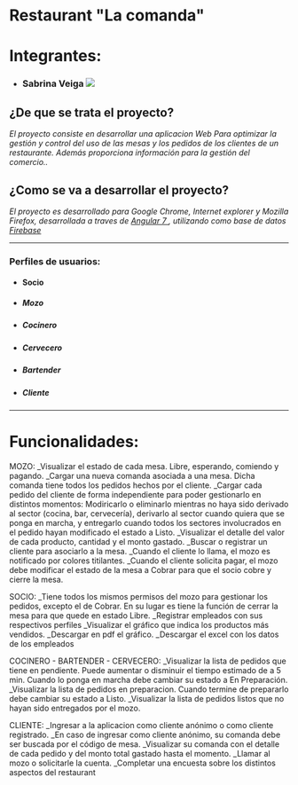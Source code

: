 # Restaurant "La comanda"

# Integrantes:
 - ### Sabrina Veiga  [![](/images/github.png)](https://github.com/Sabsolvei  "Github de Sabrina Veiga")
 
## ¿De que se trata el proyecto?
_El proyecto consiste en desarrollar una aplicacion Web Para optimizar la gestión y control del uso de las mesas y los pedidos de los clientes de un restaurante. Además proporciona información para la gestión del comercio.._

## ¿Como se va a desarrollar el proyecto?
_El proyecto es desarrollado para Google Chrome, Internet explorer y Mozilla Firefox, desarrollada a traves de [Angular 7 ](https://angular.io/ "Angular "), utilizando como base de datos [Firebase](https://firebase.google.com/ "Firebase")_

***

### Perfiles de usuarios:
-  #### Socio
- ##### Mozo
- ##### Cocinero
- ##### Cervecero
- ##### Bartender
- ##### Cliente

***

# Funcionalidades:

MOZO:
_Visualizar el estado de cada mesa. Libre, esperando, comiendo y pagando.
_Cargar una nueva comanda asociada a una mesa. Dicha comanda tiene todos los pedidos hechos por el cliente.
_Cargar cada pedido del cliente de forma independiente para poder gestionarlo en distintos momentos: Modiricarlo o eliminarlo mientras no haya sido derivado al sector (cocina, bar, cervecería), derivarlo al sector cuando quiera que se ponga en marcha, y entregarlo cuando todos los sectores involucrados en el pedido hayan modificado el estado a Listo.
_Visualizar el detalle del valor de cada producto, cantidad y el monto gastado.
_Buscar o registrar un cliente para asociarlo a la mesa.
_Cuando el cliente lo llama, el mozo es notificado por colores titilantes.
_Cuando el cliente solicita pagar, el mozo debe modificar el estado de la mesa a Cobrar para que el socio cobre y cierre la mesa.

SOCIO:
_Tiene todos los mismos permisos del mozo para gestionar los pedidos, excepto el de Cobrar. En su lugar es tiene la función de cerrar la mesa para que quede en estado Libre.
_Registrar empleados con sus respectivos perfiles
_Visualizar el gráfico que indica los productos más vendidos.
_Descargar en pdf el gráfico.
_Descargar el excel con los datos de los empleados

COCINERO - BARTENDER - CERVECERO:
_Visualizar la lista de pedidos que tiene en pendiente. Puede aumentar o disminuir el tiempo estimado de a 5 min. Cuando lo ponga en marcha debe cambiar su estado a En Preparación.
_Visualizar la lista de pedidos en preparacion. Cuando termine de prepararlo debe cambiar su estado a Listo.
_Visualizar la lista de pedidos listos que no hayan sido entregados por el mozo.

CLIENTE:
_Ingresar a la aplicacion como cliente anónimo o como cliente registrado.
_En caso de ingresar como cliente anónimo, su comanda debe ser buscada por el código de mesa.
_Visualizar su comanda con el detalle de cada pedido y del monto total gastado hasta el momento.
_Llamar al mozo o solicitarle la cuenta.
_Completar una encuesta sobre los distintos aspectos del restaurant

 
